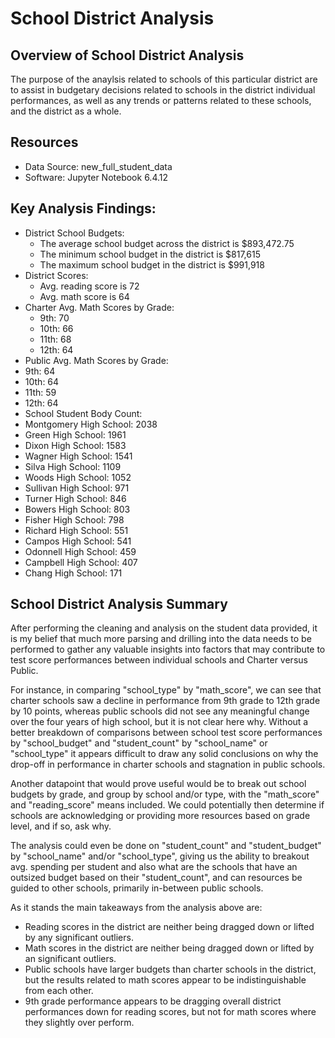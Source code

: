 # School District Analysis
## Overview of School District Analysis
The purpose of the anaylsis related to schools of this particular district are to assist in budgetary decisions related to schools in the district individual performances, as well as any trends or patterns related to these schools, and the district as a whole.

## Resources
- Data Source: new_full_student_data
- Software: Jupyter Notebook 6.4.12

## Key Analysis Findings:
- District School Budgets:
  - The average school budget across the district is $893,472.75
  - The minimum school budget in the district is $817,615
  - The maximum school budget in the district is $991,918
- District Scores:
  - Avg. reading score is 72
  - Avg. math score is 64
- Charter Avg. Math Scores by Grade:    
  - 9th: 70
  - 10th: 66
  - 11th: 68
  - 12th: 64
 - Public Avg. Math Scores by Grade:
  - 9th: 64
  - 10th: 64
  - 11th: 59
  - 12th: 64
 -  School Student Body Count:
  - Montgomery High School: 2038
  - Green High School: 1961
  - Dixon High School: 1583
  - Wagner High School: 1541
  - Silva High School: 1109
  - Woods High School: 1052
  - Sullivan High School: 971
  - Turner High School: 846
  - Bowers High School: 803
  - Fisher High School: 798
  - Richard High School: 551
  - Campos High School: 541
  - Odonnell High School: 459
  - Campbell High School: 407
  - Chang High School: 171  

## School District Analysis Summary
After performing the cleaning and analysis on the student data provided, it is my belief that much more parsing and drilling into the data needs to be performed to gather any valuable insights into factors that may contribute to test score performances between individual schools and Charter versus Public.

For instance, in comparing "school_type" by "math_score", we can see that charter schools saw a decline in performance from 9th grade to 12th grade by 10 points, whereas public schools did not see any meaningful change over the four years of high school, but it is not clear here why. Without a better breakdown of comparisons between school test score performances by "school_budget" and "student_count" by "school_name" or "school_type" it appears difficult to draw any solid conclusions on why the drop-off in performance in charter schools and stagnation in public schools.

Another datapoint that would prove useful would be to break out school budgets by grade, and group by school and/or type, with the "math_score" and "reading_score" means included. We could potentially then determine if schools are acknowledging or providing more resources based on grade level, and if so, ask why.

The analysis could even be done on "student_count" and "student_budget" by "school_name" and/or "school_type", giving us the ability to breakout avg. spending per student and also what are the schools that have an outsized budget based on their "student_count", and can resources be guided to other schools, primarily in-between public schools.

As it stands the main takeaways from the analysis above are:
- Reading scores in the district are neither being dragged down or lifted by any significant outliers.
- Math scores in the district are neither being dragged down or lifted by an significant outliers.
- Public schools have larger budgets than charter schools in the district, but the results related to math scores appear to be indistinguishable from each other.
- 9th grade performance appears to be dragging overall district performances down for reading scores, but not for math scores where they slightly over perform.
